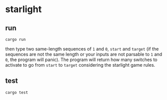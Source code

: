 # starlight

## run

```
cargo run
```

then type two same-length sequences of `1` and `0`, `start` and `target` (if the sequences are not the same length or your inputs are not parsable to `1` and `0`, the program will panic). The program will return how many switches to activate to go from `start` to `target` considering the starlight game rules.

## test

```
cargo test
```
